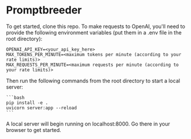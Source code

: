 # Promptbreeder

To get started, clone this repo. To make requests to OpenAI, you'll need to provide the following environment variables (put them in a .env file in the root directory):

```
OPENAI_API_KEY=<your_api_key_here>
MAX_TOKENS_PER_MINUTE=<maximum tokens per minute (according to your rate limits)>
MAX_REQUESTS_PER_MINUTE=<maximum requests per minute (according to your rate limits)>
```

Then run the following commands from the root directory to start a local server:
    
    ```bash
    pip install -e .
    uvicorn server:app --reload
    ```

A local server will begin running on localhost:8000. Go there in your browser to get started.